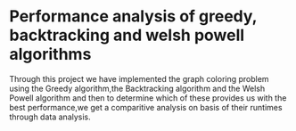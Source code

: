 # Performance analysis of greedy, backtracking and welsh powell algorithms
Through this project we have implemented the graph coloring problem using the Greedy algorithm,the
Backtracking algorithm and the Welsh Powell algorithm and then to determine which of these provides 
us with the best performance,we get a comparitive analysis on basis of their runtimes through data analysis.
